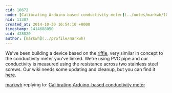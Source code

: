 ```yaml
---
cid: 10672
node: [Calibrating Arduino-based conductivity meter](../notes/markwh/10-29-2014/calibrating-arduino-based-conductivity-meter)
nid: 11307
created_at: 2014-10-30 16:54:10 +0000
timestamp: 1414688050
uid: 428820
author: [markwh](../profile/markwh)
---
```


We've been building a device based on the [riffle](http://www.publiclab.org/wiki/riffle), very similar in concept to the conductivity meter you've linked. We're using PVC pipe and our conductivity is measured using the resistance across two stainless steel screws. Our wiki needs some updating and cleanup, but you can find it [here](http://publiclab.org/wiki/riffle-esque-wq-monitoring).

[markwh](../profile/markwh) replying to: [Calibrating Arduino-based conductivity meter](../notes/markwh/10-29-2014/calibrating-arduino-based-conductivity-meter)

